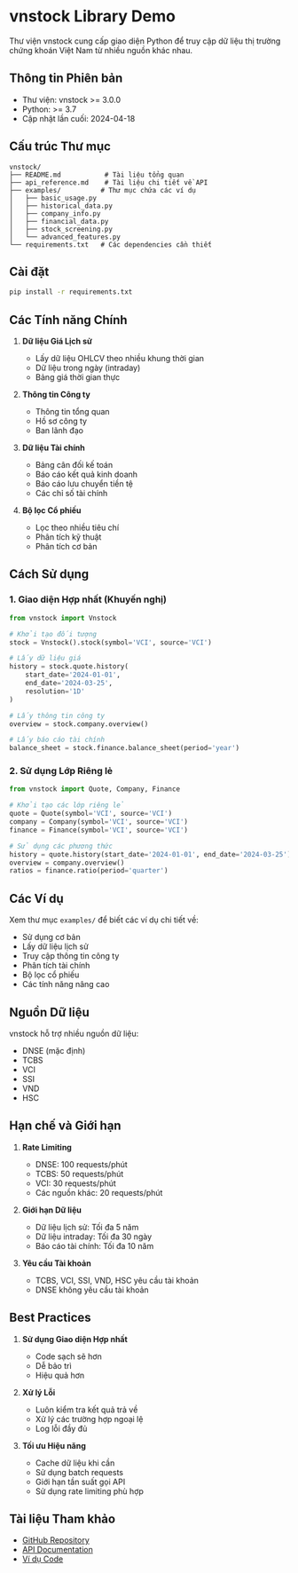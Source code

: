 # vnstock Library Demo

Thư viện vnstock cung cấp giao diện Python để truy cập dữ liệu thị trường chứng khoán Việt Nam từ nhiều nguồn khác nhau.

## Thông tin Phiên bản
- Thư viện: vnstock >= 3.0.0
- Python: >= 3.7
- Cập nhật lần cuối: 2024-04-18

## Cấu trúc Thư mục

```
vnstock/
├── README.md           # Tài liệu tổng quan
├── api_reference.md    # Tài liệu chi tiết về API
├── examples/          # Thư mục chứa các ví dụ
│   ├── basic_usage.py
│   ├── historical_data.py
│   ├── company_info.py
│   ├── financial_data.py
│   ├── stock_screening.py
│   └── advanced_features.py
└── requirements.txt   # Các dependencies cần thiết
```

## Cài đặt

```bash
pip install -r requirements.txt
```

## Các Tính năng Chính

1. **Dữ liệu Giá Lịch sử**
   - Lấy dữ liệu OHLCV theo nhiều khung thời gian
   - Dữ liệu trong ngày (intraday)
   - Bảng giá thời gian thực

2. **Thông tin Công ty**
   - Thông tin tổng quan
   - Hồ sơ công ty
   - Ban lãnh đạo

3. **Dữ liệu Tài chính**
   - Bảng cân đối kế toán
   - Báo cáo kết quả kinh doanh
   - Báo cáo lưu chuyển tiền tệ
   - Các chỉ số tài chính

4. **Bộ lọc Cổ phiếu**
   - Lọc theo nhiều tiêu chí
   - Phân tích kỹ thuật
   - Phân tích cơ bản

## Cách Sử dụng

### 1. Giao diện Hợp nhất (Khuyến nghị)

```python
from vnstock import Vnstock

# Khởi tạo đối tượng
stock = Vnstock().stock(symbol='VCI', source='VCI')

# Lấy dữ liệu giá
history = stock.quote.history(
    start_date='2024-01-01',
    end_date='2024-03-25',
    resolution='1D'
)

# Lấy thông tin công ty
overview = stock.company.overview()

# Lấy báo cáo tài chính
balance_sheet = stock.finance.balance_sheet(period='year')
```

### 2. Sử dụng Lớp Riêng lẻ

```python
from vnstock import Quote, Company, Finance

# Khởi tạo các lớp riêng lẻ
quote = Quote(symbol='VCI', source='VCI')
company = Company(symbol='VCI', source='VCI')
finance = Finance(symbol='VCI', source='VCI')

# Sử dụng các phương thức
history = quote.history(start_date='2024-01-01', end_date='2024-03-25')
overview = company.overview()
ratios = finance.ratio(period='quarter')
```

## Các Ví dụ

Xem thư mục `examples/` để biết các ví dụ chi tiết về:
- Sử dụng cơ bản
- Lấy dữ liệu lịch sử
- Truy cập thông tin công ty
- Phân tích tài chính
- Bộ lọc cổ phiếu
- Các tính năng nâng cao

## Nguồn Dữ liệu

vnstock hỗ trợ nhiều nguồn dữ liệu:
- DNSE (mặc định)
- TCBS
- VCI
- SSI
- VND
- HSC

## Hạn chế và Giới hạn

1. **Rate Limiting**
   - DNSE: 100 requests/phút
   - TCBS: 50 requests/phút
   - VCI: 30 requests/phút
   - Các nguồn khác: 20 requests/phút

2. **Giới hạn Dữ liệu**
   - Dữ liệu lịch sử: Tối đa 5 năm
   - Dữ liệu intraday: Tối đa 30 ngày
   - Báo cáo tài chính: Tối đa 10 năm

3. **Yêu cầu Tài khoản**
   - TCBS, VCI, SSI, VND, HSC yêu cầu tài khoản
   - DNSE không yêu cầu tài khoản

## Best Practices

1. **Sử dụng Giao diện Hợp nhất**
   - Code sạch sẽ hơn
   - Dễ bảo trì
   - Hiệu quả hơn

2. **Xử lý Lỗi**
   - Luôn kiểm tra kết quả trả về
   - Xử lý các trường hợp ngoại lệ
   - Log lỗi đầy đủ

3. **Tối ưu Hiệu năng**
   - Cache dữ liệu khi cần
   - Sử dụng batch requests
   - Giới hạn tần suất gọi API
   - Sử dụng rate limiting phù hợp

## Tài liệu Tham khảo

- [GitHub Repository](https://github.com/thinh-vu/vnstock)
- [API Documentation](api_reference.md)
- [Ví dụ Code](examples/) 